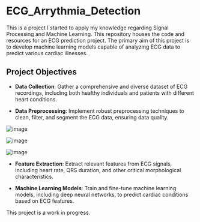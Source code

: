 # ECG_Arrythmia_Detection
This is a project I started to apply my knowledge regarding Signal Processing and Machine Learning.
This repository houses the code and resources for an ECG prediction project. The primary aim of this project is to develop machine learning models capable of analyzing ECG data to predict various cardiac illnesses.

## Project Objectives

- **Data Collection**: Gather a comprehensive and diverse dataset of ECG recordings, including both healthy individuals and patients with different heart conditions.

- **Data Preprocessing**: Implement robust preprocessing techniques to clean, filter, and segment the ECG data, ensuring data quality.

 ![image](https://github.com/Pahansith7/ECG_Arrythmia_Detection/assets/104752425/0bfb7c4c-0a72-4969-9be0-e44d77ac6e97)
 

  ![image](https://github.com/Pahansith7/ECG_Arrythmia_Detection/assets/104752425/4f34bb8a-5ec6-4cdd-9c1f-2d0b6372bd95)


  ![image](https://github.com/Pahansith7/ECG_Arrythmia_Detection/assets/104752425/8c57d965-eabb-4202-a55f-53ef69447552)


- **Feature Extraction**: Extract relevant features from ECG signals, including heart rate, QRS duration, and other critical morphological characteristics.

- **Machine Learning Models**: Train and fine-tune machine learning models, including deep neural networks, to predict cardiac conditions based on ECG features.

This project is a work in progress.


